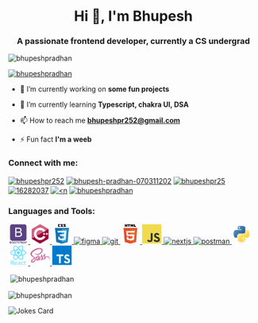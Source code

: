 <h1 align="center">Hi 👋, I'm Bhupesh</h1>
<h3 align="center">A passionate frontend developer, currently a CS undergrad</h3>

<p align="left"> <img src="https://komarev.com/ghpvc/?username=bhupeshpradhan&label=Profile%20views&color=008080&style=flat" alt="bhupeshpradhan" /> </p>

<p align="left"> <a href="https://github.com/ryo-ma/github-profile-trophy"><img src="https://github-profile-trophy.vercel.app/?username=bhupeshpradhan" alt="bhupeshpradhan" /></a> </p>

- 🔭 I’m currently working on **some fun projects**

- 🌱 I’m currently learning **Typescript, chakra UI, DSA**

- 📫 How to reach me **bhupeshpr252@gmail.com**

- ⚡ Fun fact **I'm a weeb**

<h3 align="left">Connect with me:</h3>
<p align="left">
<a href="https://instagram.com/bhupeshpr252" target="blank"><img align="center" src="https://raw.githubusercontent.com/rahuldkjain/github-profile-readme-generator/master/src/images/icons/Social/instagram.svg" alt="bhupeshpr252" height="30" width="40" /></a>
<a href="https://linkedin.com/in/bhupesh-pradhan-070311202" target="blank"><img align="center" src="https://raw.githubusercontent.com/rahuldkjain/github-profile-readme-generator/master/src/images/icons/Social/linked-in-alt.svg" alt="bhupesh-pradhan-070311202" height="30" width="40" /></a>
<a href="https://dev.to/bhupeshpr25" target="blank"><img align="center" src="https://cdn.jsdelivr.net/npm/simple-icons@3.0.1/icons/dev-dot-to.svg" alt="bhupeshpr25" height="30" width="40" /></a>
<a href="https://stackoverflow.com/users/16282037" target="blank"><img align="center" src="https://raw.githubusercontent.com/rahuldkjain/github-profile-readme-generator/master/src/images/icons/Social/stack-overflow.svg" alt="16282037" height="30" width="40" /></a>
<a href="https://auth.geeksforgeeks.org/user/<n" target="blank"><img align="center" src="https://raw.githubusercontent.com/rahuldkjain/github-profile-readme-generator/master/src/images/icons/Social/geeks-for-geeks.svg" alt="<n" height="30" width="40" /></a>
<a href="https://www.leetcode.com/bhupeshpradhan" target="blank"><img align="center" src="https://raw.githubusercontent.com/rahuldkjain/github-profile-readme-generator/master/src/images/icons/Social/leet-code.svg" alt="bhupeshpradhan" height="30" width="40" /></a>
</p>

<h3 align="left">Languages and Tools:</h3>
<p align="left"> <a href="https://getbootstrap.com" target="_blank"> <img src="https://raw.githubusercontent.com/devicons/devicon/master/icons/bootstrap/bootstrap-plain-wordmark.svg" alt="bootstrap" width="40" height="40"/> </a> <a href="https://www.w3schools.com/cpp/" target="_blank"> <img src="https://raw.githubusercontent.com/devicons/devicon/master/icons/cplusplus/cplusplus-original.svg" alt="cplusplus" width="40" height="40"/> </a> <a href="https://www.w3schools.com/css/" target="_blank"> <img src="https://raw.githubusercontent.com/devicons/devicon/master/icons/css3/css3-original-wordmark.svg" alt="css3" width="40" height="40"/> </a> <a href="https://www.figma.com/" target="_blank"> <img src="https://www.vectorlogo.zone/logos/figma/figma-icon.svg" alt="figma" width="40" height="40"/> </a> <a href="https://git-scm.com/" target="_blank"> <img src="https://www.vectorlogo.zone/logos/git-scm/git-scm-icon.svg" alt="git" width="40" height="40"/> </a> <a href="https://www.w3.org/html/" target="_blank"> <img src="https://raw.githubusercontent.com/devicons/devicon/master/icons/html5/html5-original-wordmark.svg" alt="html5" width="40" height="40"/> </a> <a href="https://developer.mozilla.org/en-US/docs/Web/JavaScript" target="_blank"> <img src="https://raw.githubusercontent.com/devicons/devicon/master/icons/javascript/javascript-original.svg" alt="javascript" width="40" height="40"/> </a> <a href="https://nextjs.org/" target="_blank"> <img src="https://cdn.worldvectorlogo.com/logos/nextjs-3.svg" alt="nextjs" width="40" height="40"/> </a> <a href="https://postman.com" target="_blank"> <img src="https://www.vectorlogo.zone/logos/getpostman/getpostman-icon.svg" alt="postman" width="40" height="40"/> </a> <a href="https://www.python.org" target="_blank"> <img src="https://raw.githubusercontent.com/devicons/devicon/master/icons/python/python-original.svg" alt="python" width="40" height="40"/> </a> <a href="https://reactjs.org/" target="_blank"> <img src="https://raw.githubusercontent.com/devicons/devicon/master/icons/react/react-original-wordmark.svg" alt="react" width="40" height="40"/> </a> <a href="https://sass-lang.com" target="_blank"> <img src="https://raw.githubusercontent.com/devicons/devicon/master/icons/sass/sass-original.svg" alt="sass" width="40" height="40"/> </a> <a href="https://www.typescriptlang.org/" target="_blank"> <img src="https://raw.githubusercontent.com/devicons/devicon/master/icons/typescript/typescript-original.svg" alt="typescript" width="40" height="40"/> </a> </p>

<p>&nbsp;<img align="center" src="https://github-readme-stats.vercel.app/api?username=bhupeshpradhan&show_icons=true&theme=cobalt&title_color=ffffff&text_color=dddddd&bg_color=008080&hide_border=true&locale=en" alt="bhupeshpradhan" /></p>

<p><img align="center" src="https://github-readme-streak-stats.herokuapp.com/?user=bhupeshpradhan&theme=dark" alt="bhupeshpradhan" /></p>

![Jokes Card](https://readme-jokes.vercel.app/api)
